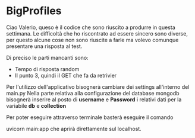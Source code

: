 # BigProfiles

Ciao Valerio, queso è il codice che sono riuscito a produrre in questa settimana.
Le difficoltà che ho riscontrato ad essere sincero sono diverse, per questo alcune cose non sono riuscite a farle ma volevo
comunque presentare una risposta al test.

Di preciso le parti mancanti sono:
- Tempo di risposta random
- Il punto 3, quindi il GET che fa da retrivier

Per l'utilizzo dell'applicativo bisognerà cambiare dei settings all'interno del main.py
Nella parte relativa alla configurazione del database mongodb bisognerà inserire al posto di **username** e **Password** i relativi dati per la variabile **db**
e **collection**

Per poter eseguire attraverso terminale basterà eseguire il comando

uvicorn main:app che aprirà direttamente sul localhost.
